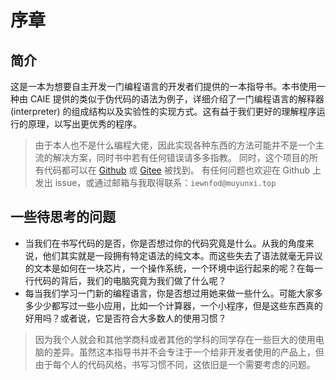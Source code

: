 # 序章
## 简介
这是一本为想要自主开发一门编程语言的开发者们提供的一本指导书。本书使用一种由 CAIE 提供的类似于伪代码的语法为例子，详细介绍了一门编程语言的解释器 (interpreter) 的组成结构以及实验性的实现方式。这有益于我们更好的理解程序运行的原理，以写出更优秀的程序。
> 由于本人也不是什么编程大佬，因此实现各种东西的方法可能并不是一个主流的解决方案，同时书中若有任何错误请多多指教。
> 同时，这个项目的所有代码都可以在 [Github](https://github.com/iewnfod/CAIE_Code) 或 [Gitee](https://gitee.com/ricky-tap/CAIE_Code) 被找到。
> 有任何问题也欢迎在 Github 上发出 issue，或通过邮箱与我取得联系：`iewnfod@muyunxi.top`

## 一些待思考的问题
* 当我们在书写代码的是否，你是否想过你的代码究竟是什么。从我的角度来说，他们其实就是一段拥有特定语法的纯文本。而这些失去了语法就毫无异议的文本是如何在一块芯片，一个操作系统，一个环境中运行起来的呢？在每一行代码的背后，我们的电脑究竟为我们做了什么呢？
* 每当我们学习一门新的编程语言，你是否想过用她来做一些什么。可能大家多多少少都写过一些小应用，比如一个计算器，一个小程序，但是这些东西真的好用吗？或者说，它是否符合大多数人的使用习惯？
> 因为我个人就会和其他学商科或者其他的学科的同学存在一些巨大的使用电脑的差异。虽然这本指导书并不会专注于一个给非开发者使用的产品上，但由于每个人的代码风格，书写习惯不同，这依旧是一个需要考虑的问题。

